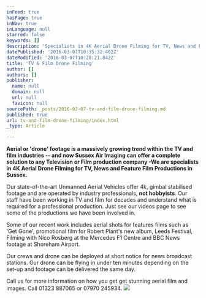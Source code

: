 ```yaml
---
inFeed: true
hasPage: true
inNav: true
inLanguage: null
starred: false
keywords: []
description: 'Specialists in 4K Aerial Drone Filming for TV, News and Feature Film Productions in Sussex'
datePublished: '2016-03-07T10:35:32.462Z'
dateModified: '2016-03-07T10:28:21.842Z'
title: 'TV & Film Drone Filming'
author: []
authors: []
publisher:
  name: null
  domain: null
  url: null
  favicon: null
sourcePath: _posts/2016-03-07-tv-and-film-drone-filming.md
published: true
url: tv-and-film-drone-filming/index.html
_type: Article

---
```

**Aerial or 'drone' footage is a massively growing trend within the TV and film industries -- and now Sussex Air Imaging can offer a complete solution to any Television or Film production company -We are specialists in 4K Aerial Drone Filming for TV, News and Feature Film Productions in Sussex.**

Our state-of-the-art Unmanned Aerial Vehicles offer 4k, gimbal stabilised footage and are operated by industry professionals, **not hobbyists**. Our staff have been working in TV and film for decades and understand what is required for a professional production. Just see our videos page to see some of the productions we have been involved in.

Some of our recent work includes aerial shots for features films such as 'Get Gone', promotional film for Robert Plant's new album, Leeds Festival, Filming with Nico Rosberg at the Mercedes F1 Centre and BBC News footage at Shoreham Airport.

Our crews and drone can be deployed at short notice for news broadcast stations. Our drone can be flying in under ten minutes depending on the set-up and footage can be delivered the same day.

Call us for more information on how you get get stunning aerial film and images. Call 01323 887065 or 07970 245934\.
![](https://the-grid-user-content.s3-us-west-2.amazonaws.com/3feb1ae9-2356-47d7-a51b-087248141f61.jpg)
